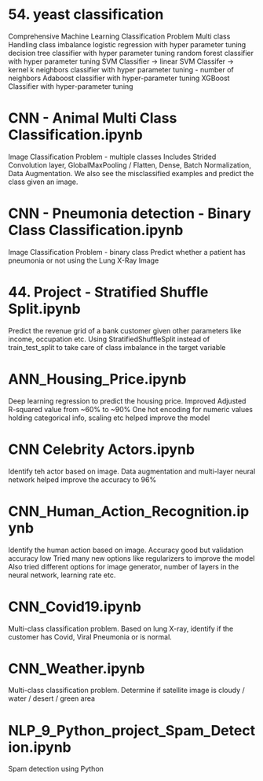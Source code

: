 # 54. yeast classification 

Comprehensive Machine Learning Classification Problem
Multi class 
Handling class imbalance 
logistic regression with hyper parameter tuning 
decision tree classifier with hyper parameter tuning 
random forest classifier with hyper parameter tuning 
SVM Classifier -> linear SVM Classifer -> kernel k neighbors classifier with hyper parameter tuning - number of neighbors 
Adaboost classifier with hyper-parameter tuning 
XGBoost Classifier with hyper-parameter tuning

# CNN - Animal Multi Class Classification.ipynb

Image Classification Problem - multiple classes
Includes Strided Convolution layer, GlobalMaxPooling / Flatten, Dense, Batch Normalization, Data Augmentation. 
We also see the misclassified examples and predict the class given an image.

# CNN - Pneumonia detection - Binary Class Classification.ipynb

Image Classification Problem - binary class
Predict whether a patient has pneumonia or not using the Lung X-Ray Image

# 44. Project - Stratified Shuffle Split.ipynb

Predict the revenue grid of a bank customer given other parameters like income, occupation etc.
Using StratifiedShuffleSplit instead of train_test_split to take care of class imbalance in the target variable

# ANN_Housing_Price.ipynb

Deep learning regression to predict the housing price. Improved Adjusted R-squared value from ~60% to ~90%
One hot encoding for numeric values holding categorical info, scaling etc helped improve the model

# CNN Celebrity Actors.ipynb

Identify teh actor based on image.
Data augmentation and multi-layer neural network helped improve the accuracy to 96%

# CNN_Human_Action_Recognition.ipynb

Identify the human action based on image.
Accuracy good but validation accuracy low
Tried many new options like regularizers to improve the model
Also tried different options for image generator, number of layers in the neural network, learning rate etc.

# CNN_Covid19.ipynb

Multi-class classification problem.
Based on lung X-ray, identify if the customer has Covid, Viral Pneumonia or is normal.

# CNN_Weather.ipynb

Multi-class classification problem.
Determine if satellite image is cloudy / water / desert / green area

# NLP_9_Python_project_Spam_Detection.ipynb

Spam detection using Python
